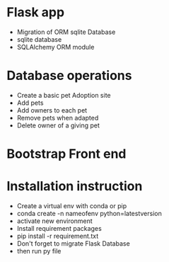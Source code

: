# Flask app
* Migration of ORM sqlite Database
*  sqlite database
*  SQLAlchemy ORM module

# Database operations
*  Create a basic pet Adoption site
* Add pets
* Add owners to each pet
* Remove pets when adapted
* Delete owner of a giving pet

# Bootstrap Front end

# Installation instruction 
* Create a virtual env with conda or pip 
* conda create -n  nameofenv  python=latestversion
* activate new environment  
* Install requirement packages
* pip install -r requirement.txt
* Don't forget to migrate Flask Database
*  then run py file
